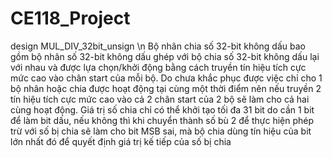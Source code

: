# CE118_Project
design MUL_DIV_32bit_unsign \n
Bộ nhân chia số 32-bit không dấu bao gồm bộ nhân số 32-bit không dấu ghép với bộ chia số 32-bit không dấu lại với nhau và được lựa chọn/khởi động bằng cách truyền tín hiệu tích cực mức cao vào chân start của mỗi bộ. Do chưa khắc phục được việc chỉ cho 1 bộ nhân hoặc chia được hoạt động tại cùng một thời điểm nên nếu truyền 2 tín hiệu tích cực mức cao vào cả 2 chân start của 2 bộ sẽ làm cho cả hai cùng hoạt động.
Giá trị số chia chỉ có thể khởi tạo tối đa 31 bit do cần 1 bit để làm bit dấu, nếu không thì khi chuyển thành số bù 2 để thực hiện phép trừ với số bị chia sẽ làm cho bit MSB sai, mà bộ chia dùng tín hiệu của bit lớn nhất đó để quyết định giá trị kế tiếp của số bị chia 

